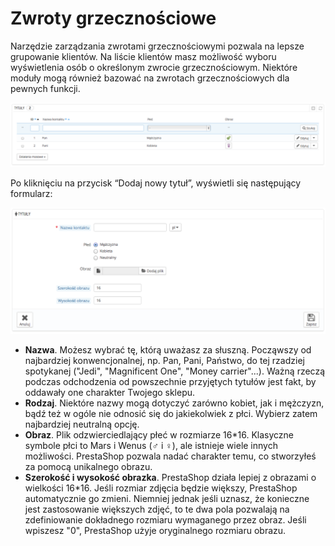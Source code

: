 # Zwroty grzecznościowe

Narzędzie zarządzania zwrotami grzecznościowymi pozwala na lepsze grupowanie klientów. Na liście klientów masz możliwość wyboru wyświetlenia osób o określonym zwrocie grzecznościowym. Niektóre moduły mogą również bazować na zwrotach grzecznościowych dla pewnych funkcji.

![](../../../.gitbook/assets/30245480.png)

Po kliknięciu na przycisk “Dodaj nowy tytuł”, wyświetli się następujący formularz:

![](../../../.gitbook/assets/30245481.png)

* **Nazwa**. Możesz wybrać tę, którą uważasz za słuszną. Począwszy od najbardziej konwencjonalnej, np. Pan, Pani, Państwo, do tej rzadziej spotykanej ("Jedi", "Magnificent One", "Money carrier"...). Ważną rzeczą podczas odchodzenia od powszechnie przyjętych tytułów jest fakt, by oddawały one charakter Twojego sklepu.
* **Rodzaj**. Niektóre nazwy mogą dotyczyć zarówno kobiet, jak i mężczyzn, bądź też w ogóle nie odnosić się do jakiekolwiek z płci. Wybierz zatem najbardziej neutralną opcję.
* **Obraz**. Plik odzwierciedlający płeć w rozmiarze 16\*16. Klasyczne symbole płci to Mars i Wenus (♂ i ♀), ale istnieje wiele innych możliwości. PrestaShop pozwala nadać charakter temu, co stworzyłeś za pomocą unikalnego obrazu.
* **Szerokość i wysokość obrazka**. PrestaShop działa lepiej z obrazami o wielkości 16\*16. Jeśli rozmiar zdjęcia będzie większy, PrestaShop automatycznie go zmieni. Niemniej jednak jeśli uznasz, że konieczne jest zastosowanie większych zdjęć, to te dwa pola pozwalają na zdefiniowanie dokładnego rozmiaru wymaganego przez obraz. Jeśli wpiszesz "0", PrestaShop użyje oryginalnego rozmiaru obrazu.
